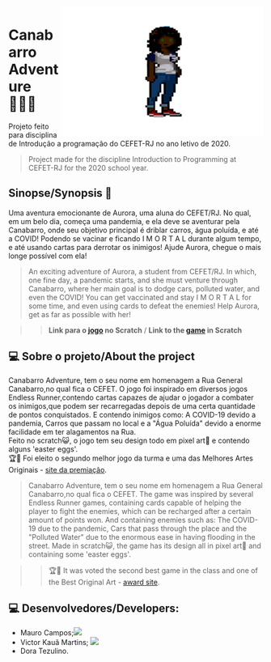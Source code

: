 <img src="image/aurora.png" width="400"  align="right">

# Canabarro Adventure 🏃🏿‍♀️
Projeto feito para disciplina de Introdução a programação do CEFET-RJ no ano letivo de 2020.

> Project made for the discipline Introduction to Programming at CEFET-RJ for the 2020 school year.

## Sinopse/Synopsis 📖

Uma aventura emocionante de Aurora, uma aluna do CEFET/RJ. No qual, em um belo dia, começa uma pandemia, e ela deve se aventurar pela Canabarro, onde seu objetivo principal é driblar carros, água poluída, e até a COVID! Podendo se vacinar e ficando I M O R T A L durante algum tempo, e até usando cartas para derrotar os inimigos! Ajude Aurora, chegue o mais longe possível com ela! 

> An exciting adventure of Aurora, a student from CEFET/RJ. In which, one fine day, a pandemic starts, and she must venture through Canabarro, where her main goal is to dodge cars, polluted water, and even the COVID! You can get vaccinated and stay I M O R T A L for some time, and even using cards to defeat the enemies! Help Aurora, get as far as possible with her!

> > **Link para o [jogo](https://scratch.mit.edu/projects/537504336/) no Scratch** / **Link to the [game](https://scratch.mit.edu/projects/537504336/) in Scratch**

## 💻 Sobre o projeto/About the project
  
Canabarro Adventure, tem o seu nome em homenagem a Rua General Canabarro,no qual fica o CEFET. O jogo foi inspirado em diversos jogos Endless Runner,contendo cartas capazes de ajudar o jogador a combater os inimigos,que podem ser recarregadas depois de uma certa quantidade de pontos conquistados. E contendo inimigos como: A COVID-19 devido a pandemia, Carros que passam no local e a "Água Poluída" devido a enorme facilidade em ter alagamentos na Rua.<br>
Feito no scratch😺, o jogo tem seu design todo em pixel art👾 e contendo alguns 'easter eggs'. <br>
🏆🥈 Foi eleito o segundo melhor jogo da turma e uma das Melhores Artes Originais - [site da premiação](https://eic.cefet-rj.br/~jsantos/classes/introducao-a-programacao-2020/?lang=pb).
> Canabarro Adventure, tem o seu nome em homenagem a Rua General Canabarro,no qual fica o CEFET. The game was inspired by several Endless Runner games, containing cards capable of helping the player to fight the enemies, which can be recharged after a certain amount of points won. And containing enemies such as: The COVID-19 due to the pandemic, Cars that pass through the place and the "Polluted Water" due to the enormous ease in having flooding in the street.
> Made in scratch😺, the game has its design all in pixel art👾 and containing some 'easter eggs'.<br>

>> 🏆🥈 It was voted the second best game in the class and one of the Best Original Art - [award site](https://eic.cefet-rj.br/~jsantos/classes/introducao-a-programacao-2020/?lang=pb).


## 💻 Desenvolvedores/Developers:
- Mauro Campos;<a href="https://github.com/mauropahoor"><img  src="https://img.shields.io/badge/github-%23100000.svg?&style=for-the-badge&logo=github&logoColor=white&link=mailto:https://github.com/zughy09" width="50"></a>
- Victor Kauã Martins; <a href="https://github.com/victor-kaua"><img  src="https://img.shields.io/badge/github-%23100000.svg?&style=for-the-badge&logo=github&logoColor=white&link=mailto:https://github.com/victor-kaua" width="50"></a>
- Dora Tezulino.
